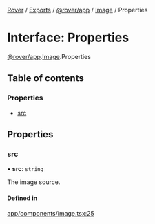 [Rover](../README.md) / [Exports](../modules.md) / [@rover/app](../modules/_rover_app.md) / [Image](../modules/_rover_app.Image.md) / Properties

# Interface: Properties

[@rover/app](../modules/_rover_app.md).[Image](../modules/_rover_app.Image.md).Properties

## Table of contents

### Properties

- [src](_rover_app.Image.Properties.md#src)

## Properties

### src

• **src**: `string`

The image source.

#### Defined in

[app/components/image.tsx:25](https://github.com/kasperisager/rover/blob/a90c066/app/components/image.tsx#L25)

